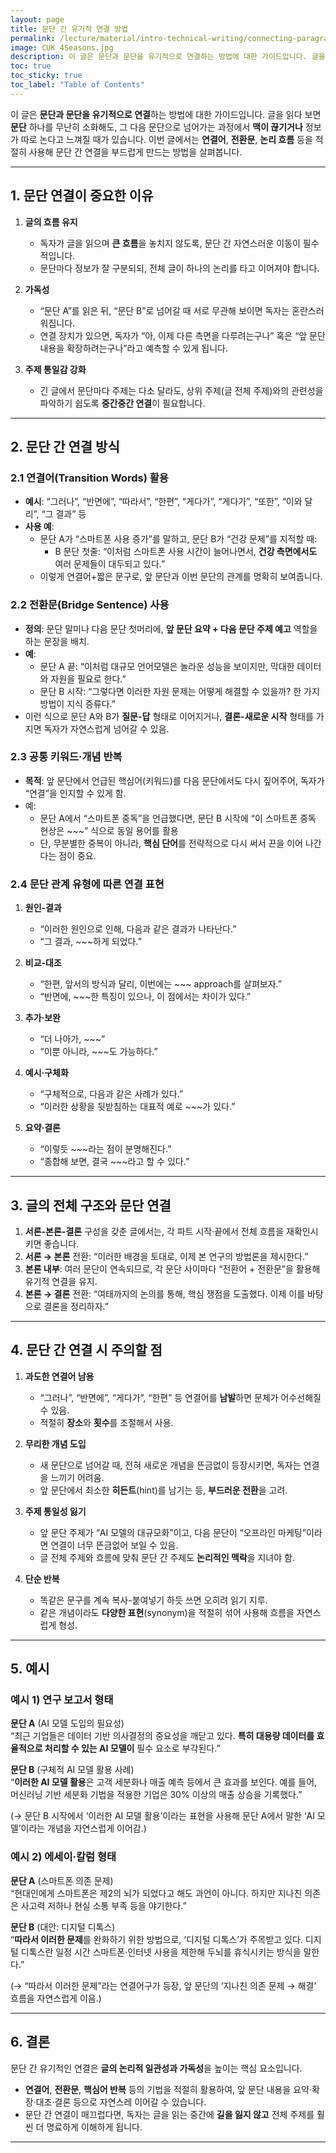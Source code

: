 ```yaml
---
layout: page
title: 문단 간 유기적 연결 방법
permalink: /lecture/material/intro-technical-writing/connecting-paragraphs
image: CUK_4Seasons.jpg
description: 이 글은 문단과 문단을 유기적으로 연결하는 방법에 대한 가이드입니다. 글을 읽다 보면 문단 하나를 무난히 소화해도, 그 다음 문단으로 넘어가는 과정에서 맥이 끊기거나 정보가 따로 논다고 느껴질 때가 있습니다. 이번 글에서는 연결어, 전환문, 논리 흐름 등을 적절히 사용해 문단 간 연결을 부드럽게 만드는 방법을 살펴봅니다.
toc: true
toc_sticky: true
toc_label: "Table of Contents"
---
```


이 글은 **문단과 문단을 유기적으로 연결**하는 방법에 대한 가이드입니다. 글을 읽다 보면 **문단** 하나를 무난히 소화해도, 그 다음 문단으로 넘어가는 과정에서 **맥이 끊기거나** 정보가 따로 논다고 느껴질 때가 있습니다. 이번 글에서는 **연결어**, **전환문**, **논리 흐름** 등을 적절히 사용해 문단 간 연결을 부드럽게 만드는 방법을 살펴봅니다.

---

## 1. 문단 연결이 중요한 이유

1. **글의 흐름 유지**  
   - 독자가 글을 읽으며 **큰 흐름**을 놓치지 않도록, 문단 간 자연스러운 이동이 필수적입니다.  
   - 문단마다 정보가 잘 구분되되, 전체 글이 하나의 논리를 타고 이어져야 합니다.

2. **가독성**  
   - “문단 A”를 읽은 뒤, “문단 B”로 넘어갈 때 서로 무관해 보이면 독자는 혼란스러워집니다.  
   - 연결 장치가 있으면, 독자가 “아, 이제 다른 측면을 다루려는구나” 혹은 “앞 문단 내용을 확장하려는구나”라고 예측할 수 있게 됩니다.

3. **주제 통일감 강화**  
   - 긴 글에서 문단마다 주제는 다소 달라도, 상위 주제(글 전체 주제)와의 관련성을 파악하기 쉽도록 **중간중간 연결**이 필요합니다.

---

## 2. 문단 간 연결 방식

### 2.1 연결어(Transition Words) 활용

- **예시**: “그러나”, “반면에”, “따라서”, “한편”, “게다가”, “게다가”, “또한”, “이와 달리”, “그 결과” 등  
- **사용 예**:  
  - 문단 A가 “스마트폰 사용 증가”를 말하고, 문단 B가 “건강 문제”를 지적할 때:  
    - B 문단 첫줄: “이처럼 스마트폰 사용 시간이 늘어나면서, **건강 측면에서도** 여러 문제들이 대두되고 있다.”  
  - 이렇게 연결어+짧은 문구로, 앞 문단과 이번 문단의 관계를 명확히 보여줍니다.

### 2.2 전환문(Bridge Sentence) 사용

- **정의**: 문단 말미나 다음 문단 첫머리에, **앞 문단 요약 + 다음 문단 주제 예고** 역할을 하는 문장을 배치.  
- **예**:  
  - 문단 A 끝: “이처럼 대규모 언어모델은 놀라운 성능을 보이지만, 막대한 데이터와 자원을 필요로 한다.”  
  - 문단 B 시작: “그렇다면 이러한 자원 문제는 어떻게 해결할 수 있을까? 한 가지 방법이 지식 증류다.”  
- 이런 식으로 문단 A와 B가 **질문-답** 형태로 이어지거나, **결론-새로운 시작** 형태를 가지면 독자가 자연스럽게 넘어갈 수 있음.

### 2.3 공통 키워드·개념 반복

- **목적**: 앞 문단에서 언급된 핵심어(키워드)를 다음 문단에서도 다시 짚어주어, 독자가 “연결”을 인지할 수 있게 함.  
- 예:  
  - 문단 A에서 “스마트폰 중독”을 언급했다면, 문단 B 시작에 “이 스마트폰 중독 현상은 ~~~” 식으로 동일 용어를 활용  
  - 단, 무분별한 중복이 아니라, **핵심 단어**를 전략적으로 다시 써서 끈을 이어 나간다는 점이 중요.

### 2.4 문단 관계 유형에 따른 연결 표현

1) **원인-결과**  
   - “이러한 원인으로 인해, 다음과 같은 결과가 나타난다.”  
   - “그 결과, ~~~하게 되었다.”

2) **비교-대조**  
   - “한편, 앞서의 방식과 달리, 이번에는 ~~~ approach를 살펴보자.”  
   - “반면에, ~~~한 특징이 있으나, 이 점에서는 차이가 있다.”

3) **추가·보완**  
   - “더 나아가, ~~~”  
   - “이뿐 아니라, ~~~도 가능하다.”

4) **예시·구체화**  
   - “구체적으로, 다음과 같은 사례가 있다.”  
   - “이러한 상황을 뒷받침하는 대표적 예로 ~~~가 있다.”

5) **요약·결론**  
   - “이렇듯 ~~~라는 점이 분명해진다.”  
   - “종합해 보면, 결국 ~~~라고 할 수 있다.”

---

## 3. 글의 전체 구조와 문단 연결

1. **서론-본론-결론** 구성을 갖춘 글에서는, 각 파트 시작·끝에서 전체 흐름을 재확인시키면 좋습니다.  
2. **서론 → 본론** 전환: “이러한 배경을 토대로, 이제 본 연구의 방법론을 제시한다.”  
3. **본론 내부**: 여러 문단이 연속되므로, 각 문단 사이마다 “전환어 + 전환문”을 활용해 유기적 연결을 유지.  
4. **본론 → 결론** 전환: “여태까지의 논의를 통해, 핵심 쟁점을 도출했다. 이제 이를 바탕으로 결론을 정리하자.”  

---

## 4. 문단 간 연결 시 주의할 점

1. **과도한 연결어 남용**  
   - “그러나”, “반면에”, “게다가”, “한편” 등 연결어를 **남발**하면 문체가 어수선해질 수 있음.  
   - 적절히 **장소**와 **횟수**를 조절해서 사용.

2. **무리한 개념 도입**  
   - 새 문단으로 넘어갈 때, 전혀 새로운 개념을 뜬금없이 등장시키면, 독자는 연결을 느끼기 어려움.  
   - 앞 문단에서 최소한 **히든트**(hint)를 남기는 등, **부드러운 전환**을 고려.

3. **주제 통일성 잃기**  
   - 앞 문단 주제가 “AI 모델의 대규모화”이고, 다음 문단이 “오프라인 마케팅”이라면 연결이 너무 뜬금없어 보일 수 있음.  
   - 글 전체 주제와 흐름에 맞춰 문단 간 주제도 **논리적인 맥락**을 지녀야 함.

4. **단순 반복**  
   - 똑같은 문구를 계속 복사-붙여넣기 하듯 쓰면 오히려 읽기 지루.  
   - 같은 개념이라도 **다양한 표현**(synonym)을 적절히 섞어 사용해 흐름을 자연스럽게 형성.

---

## 5. 예시

### 예시 1) 연구 보고서 형태

**문단 A** (AI 모델 도입의 필요성)  
“최근 기업들은 데이터 기반 의사결정의 중요성을 깨닫고 있다. **특히 대용량 데이터를 효율적으로 처리할 수 있는 AI 모델이** 필수 요소로 부각된다.”

**문단 B** (구체적 AI 모델 활용 사례)  
“**이러한 AI 모델 활용**은 고객 세분화나 매출 예측 등에서 큰 효과를 보인다. 예를 들어, 머신러닝 기반 세분화 기법을 적용한 기업은 30% 이상의 매출 상승을 기록했다.”

(→ 문단 B 시작에서 ‘이러한 AI 모델 활용’이라는 표현을 사용해 문단 A에서 말한 ‘AI 모델’이라는 개념을 자연스럽게 이어감.)

### 예시 2) 에세이·칼럼 형태

**문단 A** (스마트폰 의존 문제)  
“현대인에게 스마트폰은 제2의 뇌가 되었다고 해도 과언이 아니다. 하지만 지나친 의존은 사고력 저하나 현실 소통 부족 등을 야기한다.”

**문단 B** (대안: 디지털 디톡스)  
“**따라서 이러한 문제**를 완화하기 위한 방법으로, ‘디지털 디톡스’가 주목받고 있다. 디지털 디톡스란 일정 시간 스마트폰·인터넷 사용을 제한해 두뇌를 휴식시키는 방식을 말한다.”

(→ “따라서 이러한 문제”라는 연결어구가 등장, 앞 문단의 ‘지나친 의존 문제 → 해결’ 흐름을 자연스럽게 이음.)

---

## 6. 결론

문단 간 유기적인 연결은 **글의 논리적 일관성과 가독성**을 높이는 핵심 요소입니다.  
- **연결어**, **전환문**, **핵심어 반복** 등의 기법을 적절히 활용하여, 앞 문단 내용을 요약·확장·대조·결론 등으로 자연스레 이어갈 수 있습니다.  
- 문단 간 연결이 매끄럽다면, 독자는 글을 읽는 중간에 **길을 잃지 않고** 전체 주제를 훨씬 더 명료하게 이해하게 됩니다.  

---

